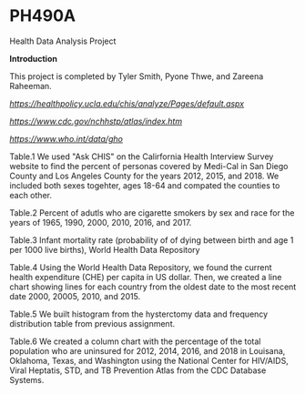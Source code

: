 # PH490A
Health Data Analysis Project

 **Introduction**

This project is completed by Tyler Smith, Pyone Thwe, and Zareena Raheeman.

*https://healthpolicy.ucla.edu/chis/analyze/Pages/default.aspx*

*https://www.cdc.gov/nchhstp/atlas/index.htm*

*https://www.who.int/data/gho*

Table.1 We used "Ask CHIS" on the Calirfornia Health Interview Survey website to find the percent of personas covered by Medi-Cal in San Diego County and Los Angeles County for the years 2012, 2015, and 2018. We included both sexes togehter, ages 18-64 and compated the counties to each other. 

Table.2 Percent of adutls who are cigarette smokers by sex and race for the years of 1965, 1990, 2000, 2010, 2016, and 2017.

Table.3 Infant mortality rate (probability of of dying between birth and age 1 per 1000 live births), World Health Data Repository

Table.4 Using the World Health Data Repository, we found the current health expenditure (CHE) per capita in US dollar. Then, we created a line chart showing lines for each country from the oldest date to the most recent date 2000, 20005, 2010, and 2015.

Table.5 We built histogram from the hysterctomy data and frequency distribution table from previous assignment.

Table.6 We created a column chart with the percentage of the total population who are uninsured for 2012, 2014, 2016, and 2018 in Louisana, Oklahoma, Texas, and Washington using the National Center for HIV/AIDS, Viral Heptatis, STD, and TB Prevention Atlas from the CDC Database Systems. 
